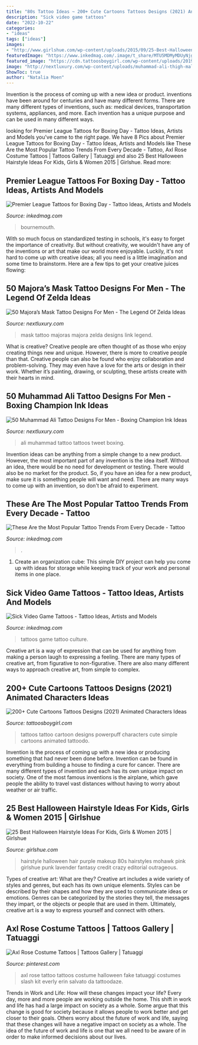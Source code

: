 ```yaml
---
title: "80s Tattoo Ideas ~ 200+ Cute Cartoons Tattoos Designs (2021) Animated Characters Ideas"
description: "Sick video game tattoos"
date: "2022-10-22"
categories:
- "ideas"
tags: ["ideas"]
images:
- "http://www.girlshue.com/wp-content/uploads/2015/09/25-Best-Halloween-Hairstyle-Ideas-For-Kids-Girls-Women-2015-12.jpg"
featuredImage: "https://www.inkedmag.com/.image/t_share/MTU5MDMyMDUyNjg0ODkxNzk3/raydoestattoos.png"
featured_image: "https://cdn.tattoosboygirl.com/wp-content/uploads/2019/11/small-simple-cartoon-picture-designs-22.jpg"
image: "http://nextluxury.com/wp-content/uploads/muhammad-ali-thigh-male-tattoos.jpg"
ShowToc: true
author: "Natalia Moen"
---
```



Invention is the process of coming up with a new idea or product. inventions have been around for centuries and have many different forms. There are many different types of inventions, such as: medical devices, transportation systems, appliances, and more. Each invention has a unique purpose and can be used in many different ways.

	

		
looking for Premier League Tattoos for Boxing Day - Tattoo Ideas, Artists and Models you've came to the right page. We have 8 Pics about Premier League Tattoos for Boxing Day - Tattoo Ideas, Artists and Models like These Are the Most Popular Tattoo Trends From Every Decade - Tattoo, Axl Rose Costume Tattoos | Tattoos Gallery | Tatuaggi and also 25 Best Halloween Hairstyle Ideas For Kids, Girls &amp; Women 2015 | Girlshue. Read more:
		
    
## Premier League Tattoos For Boxing Day - Tattoo Ideas, Artists And Models

<img loading=lazy src="https://www.inkedmag.com/.image/t_share/MTY5Mjk4MDc0NjM4NzU1MTA1/cekehz0weaa_ov1.jpg" onerror="this.onerror=null;this.src='https://tse2.mm.bing.net/th?id=OIP.HYXDkgcXQrs4nEk_B1MxugHaJ4&amp;pid=15.1';" alt="Premier League Tattoos for Boxing Day - Tattoo Ideas, Artists and Models">

_Source: inkedmag.com_

>bournemouth. 

	

With so much focus on standardized testing in schools, it's easy to forget the importance of creativity. But without creativity, we wouldn't have any of the inventions or art that make our world more enjoyable. Luckily, it's not hard to come up with creative ideas; all you need is a little imagination and some time to brainstorm. Here are a few tips to get your creative juices flowing:

    
## 50 Majora’s Mask Tattoo Designs For Men - The Legend Of Zelda Ideas

<img loading=lazy src="http://nextluxury.com/wp-content/uploads/inner-forearm-shaded-artistic-male-majoras-mask-tattoo-ideas.jpg" onerror="this.onerror=null;this.src='https://tse2.mm.bing.net/th?id=OIP.-2bhYCMD5q_WezEQyoebkwHaHa&amp;pid=15.1';" alt="50 Majora’s Mask Tattoo Designs For Men - The Legend Of Zelda Ideas">

_Source: nextluxury.com_

>mask tattoo majoras majora zelda designs link legend. 

	

What is creative?
Creative people are often thought of as those who enjoy creating things new and unique. However, there is more to creative people than that. Creative people can also be found who enjoy collaboration and problem-solving. They may even have a love for the arts or design in their work. Whether it’s painting, drawing, or sculpting, these artists create with their hearts in mind.

    
## 50 Muhammad Ali Tattoo Designs For Men - Boxing Champion Ink Ideas

<img loading=lazy src="http://nextluxury.com/wp-content/uploads/muhammad-ali-thigh-male-tattoos.jpg" onerror="this.onerror=null;this.src='https://tse3.mm.bing.net/th?id=OIP.W4s12OaD_GScUckvkbwp6wHaIu&amp;pid=15.1';" alt="50 Muhammad Ali Tattoo Designs For Men - Boxing Champion Ink Ideas">

_Source: nextluxury.com_

>ali muhammad tattoo tattoos tweet boxing. 

	

Invention ideas can be anything from a simple change to a new product. However, the most important part of any invention is the idea itself. Without an idea, there would be no need for development or testing. There would also be no market for the product. So, if you have an idea for a new product, make sure it is something people will want and need. There are many ways to come up with an invention, so don't be afraid to experiment.

    
## These Are The Most Popular Tattoo Trends From Every Decade - Tattoo

<img loading=lazy src="https://www.inkedmag.com/.image/t_share/MTYzOTY0Nzc4MDYwOTgyMDk3/vargas-bonus-1.jpg" onerror="this.onerror=null;this.src='https://tse4.mm.bing.net/th?id=OIP.twJth769hDga4Xdry2x0KAHaEO&amp;pid=15.1';" alt="These Are the Most Popular Tattoo Trends From Every Decade - Tattoo">

_Source: inkedmag.com_

>. 

	

1. Create an organization cube: This simple DIY project can help you come up with ideas for storage while keeping track of your work and personal items in one place.

    
## Sick Video Game Tattoos - Tattoo Ideas, Artists And Models

<img loading=lazy src="https://www.inkedmag.com/.image/t_share/MTU5MDMyMDUyNjg0ODkxNzk3/raydoestattoos.png" onerror="this.onerror=null;this.src='https://tse3.mm.bing.net/th?id=OIP.MzIdLaL51SzKPqLapMBpwQHaHY&amp;pid=15.1';" alt="Sick Video Game Tattoos - Tattoo Ideas, Artists and Models">

_Source: inkedmag.com_

>tattoos game tattoo culture. 

	

Creative art is a way of expression that can be used for anything from making a person laugh to expressing a feeling. There are many types of creative art, from figurative to non-figurative. There are also many different ways to approach creative art, from simple to complex.

    
## 200+ Cute Cartoons Tattoos Designs (2021) Animated Characters Ideas

<img loading=lazy src="https://cdn.tattoosboygirl.com/wp-content/uploads/2019/11/small-simple-cartoon-picture-designs-22.jpg" onerror="this.onerror=null;this.src='https://tse4.mm.bing.net/th?id=OIP.4WAU-5MJ72-hxJCg5PZyGgHaHa&amp;pid=15.1';" alt="200+ Cute Cartoons Tattoos Designs (2021) Animated Characters Ideas">

_Source: tattoosboygirl.com_

>tattoos tattoo cartoon designs powerpuff characters cute simple cartoons animated tattoodo. 

	

Invention is the process of coming up with a new idea or producing something that had never been done before. Invention can be found in everything from building a house to finding a cure for cancer. There are many different types of invention and each has its own unique impact on society. One of the most famous inventions is the airplane, which gave people the ability to travel vast distances without having to worry about weather or air traffic.

    
## 25 Best Halloween Hairstyle Ideas For Kids, Girls &amp; Women 2015 | Girlshue

<img loading=lazy src="http://www.girlshue.com/wp-content/uploads/2015/09/25-Best-Halloween-Hairstyle-Ideas-For-Kids-Girls-Women-2015-12.jpg" onerror="this.onerror=null;this.src='https://tse2.mm.bing.net/th?id=OIP.vhrSffA04h4MWg8IDvnOEgHaJs&amp;pid=15.1';" alt="25 Best Halloween Hairstyle Ideas For Kids, Girls &amp; Women 2015 | Girlshue">

_Source: girlshue.com_

>hairstyle halloween hair purple makeup 80s hairstyles mohawk pink girlshue punk lavender fantasy credit crazy editorial outrageous. 

	

Types of creative art: What are they?
Creative art includes a wide variety of styles and genres, but each has its own unique elements. Styles can be described by their shapes and how they are used to communicate ideas or emotions. Genres can be categorized by the stories they tell, the messages they impart, or the objects or people that are used in them. Ultimately, creative art is a way to express yourself and connect with others.

    
## Axl Rose Costume Tattoos | Tattoos Gallery | Tatuaggi

<img loading=lazy src="https://i.pinimg.com/736x/6c/b7/19/6cb71905864d251bf561103349aedec0--halloween-projects-halloween-.jpg" onerror="this.onerror=null;this.src='https://tse2.mm.bing.net/th?id=OIP.re7fRhQyjueN66HfWN4w6wHaF7&amp;pid=15.1';" alt="Axl Rose Costume Tattoos | Tattoos Gallery | Tatuaggi">

_Source: pinterest.com_

>axl rose tattoo tattoos costume halloween fake tatuaggi costumes slash kit everly erin salvato da tattoodaze. 

	

Trends in Work and Life: How will these changes impact your life?
Every day, more and more people are working outside the home. This shift in work and life has had a large impact on society as a whole. Some argue that this change is good for society because it allows people to work better and get closer to their goals. Others worry about the future of work and life, saying that these changes will have a negative impact on society as a whole. The idea of the future of work and life is one that we all need to be aware of in order to make informed decisions about our lives.

